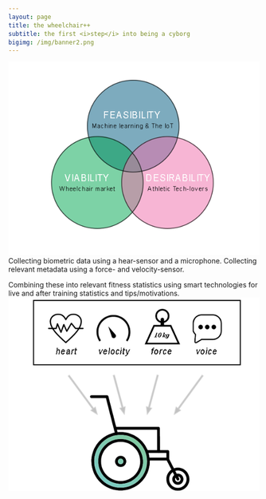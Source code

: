 ```yaml
---
layout: page
title: the wheelchair++
subtitle: the first <i>step</i> into being a cyborg
bigimg: /img/banner2.png
---
```

![alt text](img\idecircle.png "IDE Design synergies")
Collecting biometric data using a hear-sensor and a microphone.
Collecting relevant metadata using a force- and velocity-sensor.

Combining these into relevant fitness statistics using smart technologies for live and after training statistics and tips/motivations.
<img src="img\hpvisual.png" alt="">
